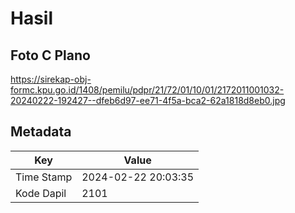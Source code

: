 # Hasil

## Foto C Plano

https://sirekap-obj-formc.kpu.go.id/1408/pemilu/pdpr/21/72/01/10/01/2172011001032-20240222-192427--dfeb6d97-ee71-4f5a-bca2-62a1818d8eb0.jpg


## Metadata

| Key        | Value               |
| ---------- | ------------------- |
| Time Stamp | 2024-02-22 20:03:35 |
| Kode Dapil | 2101                |



